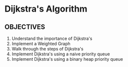 # Dijkstra's Algorithm

## OBJECTIVES

1. Understand the importance of Dijkstra's
2. Implement a Weighted Graph
3. Walk through the steps of Dijkstra's
4. Implement Dijkstra's using a naive priority queue
5. Implement Dijkstra's using a binary heap priority queue
